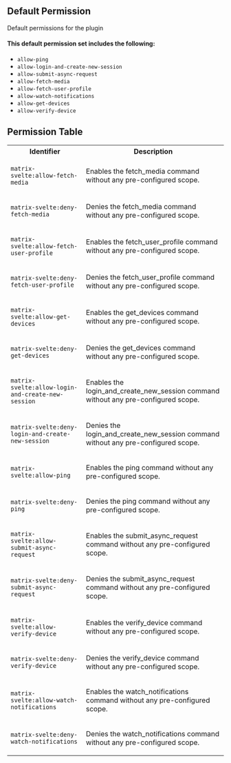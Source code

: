 ## Default Permission

Default permissions for the plugin

#### This default permission set includes the following:

- `allow-ping`
- `allow-login-and-create-new-session`
- `allow-submit-async-request`
- `allow-fetch-media`
- `allow-fetch-user-profile`
- `allow-watch-notifications`
- `allow-get-devices`
- `allow-verify-device`

## Permission Table

<table>
<tr>
<th>Identifier</th>
<th>Description</th>
</tr>


<tr>
<td>

`matrix-svelte:allow-fetch-media`

</td>
<td>

Enables the fetch_media command without any pre-configured scope.

</td>
</tr>

<tr>
<td>

`matrix-svelte:deny-fetch-media`

</td>
<td>

Denies the fetch_media command without any pre-configured scope.

</td>
</tr>

<tr>
<td>

`matrix-svelte:allow-fetch-user-profile`

</td>
<td>

Enables the fetch_user_profile command without any pre-configured scope.

</td>
</tr>

<tr>
<td>

`matrix-svelte:deny-fetch-user-profile`

</td>
<td>

Denies the fetch_user_profile command without any pre-configured scope.

</td>
</tr>

<tr>
<td>

`matrix-svelte:allow-get-devices`

</td>
<td>

Enables the get_devices command without any pre-configured scope.

</td>
</tr>

<tr>
<td>

`matrix-svelte:deny-get-devices`

</td>
<td>

Denies the get_devices command without any pre-configured scope.

</td>
</tr>

<tr>
<td>

`matrix-svelte:allow-login-and-create-new-session`

</td>
<td>

Enables the login_and_create_new_session command without any pre-configured scope.

</td>
</tr>

<tr>
<td>

`matrix-svelte:deny-login-and-create-new-session`

</td>
<td>

Denies the login_and_create_new_session command without any pre-configured scope.

</td>
</tr>

<tr>
<td>

`matrix-svelte:allow-ping`

</td>
<td>

Enables the ping command without any pre-configured scope.

</td>
</tr>

<tr>
<td>

`matrix-svelte:deny-ping`

</td>
<td>

Denies the ping command without any pre-configured scope.

</td>
</tr>

<tr>
<td>

`matrix-svelte:allow-submit-async-request`

</td>
<td>

Enables the submit_async_request command without any pre-configured scope.

</td>
</tr>

<tr>
<td>

`matrix-svelte:deny-submit-async-request`

</td>
<td>

Denies the submit_async_request command without any pre-configured scope.

</td>
</tr>

<tr>
<td>

`matrix-svelte:allow-verify-device`

</td>
<td>

Enables the verify_device command without any pre-configured scope.

</td>
</tr>

<tr>
<td>

`matrix-svelte:deny-verify-device`

</td>
<td>

Denies the verify_device command without any pre-configured scope.

</td>
</tr>

<tr>
<td>

`matrix-svelte:allow-watch-notifications`

</td>
<td>

Enables the watch_notifications command without any pre-configured scope.

</td>
</tr>

<tr>
<td>

`matrix-svelte:deny-watch-notifications`

</td>
<td>

Denies the watch_notifications command without any pre-configured scope.

</td>
</tr>
</table>
